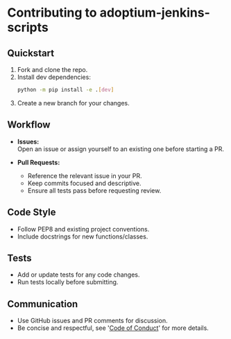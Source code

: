 # Contributing to adoptium-jenkins-scripts

## Quickstart

1. Fork and clone the repo.
2. Install dev dependencies:
    ```sh
    python -m pip install -e .[dev]
    ```
3. Create a new branch for your changes.

## Workflow

- **Issues:**  
  Open an issue or assign yourself to an existing one before starting a PR.

- **Pull Requests:**  
  - Reference the relevant issue in your PR.
  - Keep commits focused and descriptive.
  - Ensure all tests pass before requesting review.

## Code Style

- Follow PEP8 and existing project conventions.
- Include docstrings for new functions/classes.

## Tests

- Add or update tests for any code changes.
- Run tests locally before submitting.

## Communication

- Use GitHub issues and PR comments for discussion.
- Be concise and respectful, see '[Code of Conduct](CODE_OF_CONDUCT.md)' for more details.
